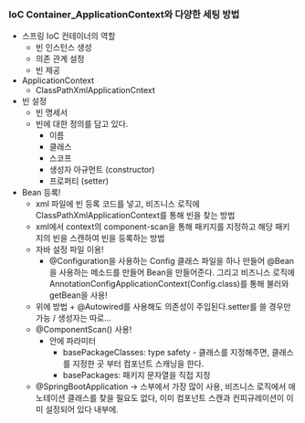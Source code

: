 ### IoC Container_ApplicationContext와 다양한 세팅 방법
- 스프링 IoC 컨테이너의 역할
    - 빈 인스턴스 생성
    - 의존 관계 설정
    - 빈 제공
- ApplicationContext
    - ClassPathXmlApplicationCntext
- 빈 설정
    - 빈 명세서
    - 빈에 대한 정의를 담고 있다.
      - 이름
      - 클래스
      - 스코프
      - 생성자 아규먼트 (constructor)
      - 프로퍼티 (setter)
- Bean 등록!
    - xml 파일에 빈 등록 코드를 넣고, 비즈니스 로직에 ClassPathXmlApplicationContext를 통해 빈을 찾는 방법
    - xml에서 context의 component-scan을 통해 패키지를 지정하고 해당 패키지의 빈을 스캔하여 빈을 등록하는 방법
    - 자바 설정 파일 이용!
      - @Configuration을 사용하는 Config 클래스 파일을 하나 만들어 @Bean을 사용하는 메소드를 만들어 Bean을 만들어준다. 그리고 비즈니스 로직에 AnnotationConfigApplicationContext(Config.class)를 통해 불러와 getBean을 사용!
    - 위에 방법 + @Autowired를 사용해도 의존성이 주입된다.setter를 쓸 경우만 가능 / 생성자는 따로...
    - @ComponentScan() 사용!  
      - 안에 파라미터
        - basePackageClasses: type safety - 클래스를 지정해주면, 클래스를 지정한 곳 부터 컴포넌트 스캐닝을 한다.
        - basePackages: 패키지 문자열을 직접 지정
    - @SpringBootApplication -> 스부에서 가장 많이 사용, 비즈니스 로직에서 애노테이션 클래스를 찾을 필요도 없다, 이미 컴포넌트 스캔과 컨피규레이션이 이미 설정되어 있다 내부에.
    
